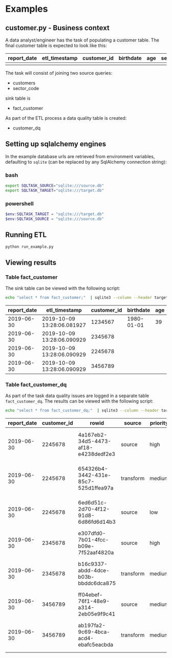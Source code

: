 # Examples

## customer.py - Business context

A data analyst/engineer has the task of populating a customer table.
The final customer table is expected to look like this:

| report_date|etl_timestamp|customer_id|birthdate|age|sector_code |
| ---- | ---| --- | --- | --- | --- |
||


The task will consist of joining two source queries:
* customers
* sector_code

sink table is
* fact_customer 

As part of the ETL process a data quality table is created:
* customer_dq


## Setting up sqlalchemy engines

In the example database urls are retrieved from environment variables,
defaulting to `sqlite` (can be replaced by any SqlAlchemy connection 
string):

### bash

```bash
export SQLTASK_SOURCE="sqlite:///source.db" 
export SQLTASK_TARGET="sqlite:///target.db"
```

### powershell

```powershell
$env:SQLTASK_TARGET = "sqlite:///target.db"
$env:SQLTASK_SOURCE = "sqlite:///source.db"
```

##  Running ETL

```bash
python run_example.py
```

## Viewing results

### Table fact_customer

The sink table can be viewed with the following script:

```bash
echo "select * from fact_customer;"  | sqlite3 --column --header target.db
```


|report_date|etl_timestamp|customer_id|birthdate|age|sector_code|
| --- | --- | --- | --- | --- | --- |
|2019-06-30|2019-10-09 13:28:06.081927|1234567|1980-01-01|39|111211|
|2019-06-30|2019-10-09 13:28:06.090929|2345678|||143|
|2019-06-30|2019-10-09 13:28:06.090929|2245678||||
|2019-06-30|2019-10-09 13:28:06.090929|3456789||||

### Table fact_customer_dq

As part of the task data quality issues are logged in a separate table 
`fact_customer_dq`. The results can be viewed with the following script:

```bash
echo "select * from fact_customer_dq;"  | sqlite3 --column --header target.db
```

|report_date|customer_id|rowid|source|priority|category|column_name|message|
| --- | --- | --- | --- | --- | --- | --- | --- |
2019-06-30|2245678|4a167eb2-34d5-4473-af18-e4238dedf2e3|source|high|incorrect|birthdate|Cannot parse birthdate: 1980-13-01
2019-06-30|2245678|654326b4-3442-431e-85c7-525d1ffea97a|transform|medium|missing|age|Age is undefined due to undefined birthdate
2019-06-30|2245678|6ed6d51c-2d70-4f12-91d8-6d86fd6d14b3|source|low|missing|sector_code|Sector code undefined in lookup table
2019-06-30|2345678|e307dfd0-7b01-4fcc-b09e-7f52aaf4820a|source|high|incorrect|birthdate|Birthdate in future: 2080-01-01
2019-06-30|2345678|b16c9337-abdd-4dce-b03b-bbddc6dca875|transform|medium|missing|age|Age is undefined due to undefined birthdate
2019-06-30|3456789|ff04ebef-76f1-48e9-a314-2eb05e9f9c41|source|medium|missing|birthdate|Missing birthdate
2019-06-30|3456789|ab197fa2-9c69-4bca-acd4-ebafc5eacbda|transform|medium|missing|age|Age is undefined due to undefined birthdate
